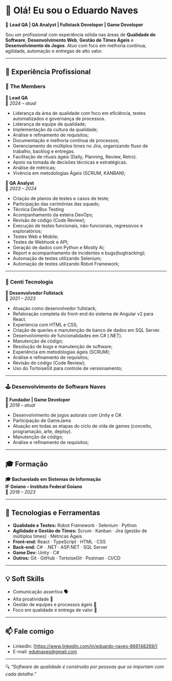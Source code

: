 # 👋 Olá! Eu sou o Eduardo Naves

🎯 **Lead QA | QA Analyst | Fullstack Developer | Game Developer**

Sou um profissional com experiência sólida nas áreas de **Qualidade de Software**, **Desenvolvimento Web**, **Gestão de Times Ágeis** e **Desenvolvimento de Jogos**. Atuo com foco em melhoria contínua, agilidade, automação e entregas de alto valor.

---

## 💼 Experiência Profissional

### 🏢 **The Members**  
**🔹 Lead QA**  
📅 *2024 – atual*  
- Liderança da área de qualidade com foco em eficiência, testes automatizados e governança de processos.
- Liderança de equipe de qualidade;
- Implementação da cultura da qualidade;
- Análise e refinamento de requisitos;
- Documentação e melhoria contínua de processos;
- Gerenciamento de múltiplos times no Jira, organizando fluxo de trabalho, backlog e entregas.
- Facilitação de rituais ágeis (Daily, Planning, Review, Retro).
- Apoio na tomada de decisões técnicas e estratégicas.
- Análise de métricas;
- Vivência em metodologias Ágeis (SCRUM, KANBAN);

**🔹 QA Analyst**  
📅 *2023 – 2024*  
- Criação de planos de testes e casos de teste; 
- Participação das cerimônias das squads;
- Técnica DevBox Testing 
- Acompanhamento da esteira DevOps;
- Revisão de código (Code Review);
- Execução de testes funcionais, não-funcionais, regressivos e exploratórios;
- Testes Web e Mobile;
- Testes de Webhook e API;
- Geração de dados com Python e Mostly Ai;
- Report e acompanhamento de incidentes e bugs(bugtracking);
- Automação de testes utilizando Selenium;
- Automação de testes utilizando Robot Framework;

---

### 🏢 **Centi Tecnologia**  
**🔹 Desenvolvedor Fullstack**  
📅 *2021 – 2023*  
- Atuação como desenvolvedor fullstack;
- Refatoração completa do front-end do sistema de Angular v2 para React.
- Experiencia com HTML e CSS;
- Criação de queries e manutenção de banco de dados em SQL Server.
- Desenvolvimento de funcionalidades em C# (.NET).
- Manutenção de código;
- Resolução de bugs e manutenção de software;
- Experiência em metodologias ágeis (SCRUM);
- Análise e refinamento de requisitos;
- Revisão de código (Code Review);
- Uso do TortoiseGit para controle de versionamento;

---

### 🕹 **Desenvolvimento de Software Naves**  
**🔹 Fundador | Game Developer**  
📅 *2019 – atual*  
- Desenvolvimento de jogos autorais com Unity e C#.
- Participação de GameJams
- Atuação em todas as etapas do ciclo de vida de games (conceito, programação, arte, deploy).
- Manutenção de código;
- Análise e refinamento de requisitos;

---

## 🎓 Formação

**🎓 Bacharelado em Sistemas de Informação**  
**IF Goiano – Instituto Federal Goiano**  
📅 *2018 – 2023*

---

## 🧠 Tecnologias e Ferramentas

- **Qualidade e Testes:** Robot Framework · Selenium · Python  
- **Agilidade e Gestão de Times:** Scrum · Kanban · Jira (gestão de múltiplos times) · Métricas Ágeis  
- **Front-end:** React · TypeScript · HTML · CSS  
- **Back-end:** C# · .NET · ASP.NET · SQL Server  
- **Game Dev:** Unity · C#  
- **Outros:** Git · GitHub · TortoiseGit · Postman · CI/CD

---

## 💡 Soft Skills

- Comunicação assertiva 🗣  
- Alta proatividade 🚀  
- Gestão de equipes e processos ágeis 👥  
- Foco em qualidade e entrega de valor 🎯

---

## 📫 Fale comigo

- LinkedIn: [https://www.linkedin.com/in/eduardo-naves-866148269/]
- E-mail: edutnaves@gmail.com

---

🔍 *“Software de qualidade é construído por pessoas que se importam com cada detalhe.”*
